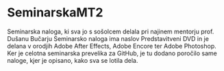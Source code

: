 SeminarskaMT2
=============

Seminarska naloga, ki sva jo s sošolcem delala pri najinem mentorju prof. Dušanu Bučarju
Seminarsko naloga ima naslov Predstavitveni DVD in je delana 
v orodjih Adobe After Effects, Adobe Encore ter Adobe Photoshop.
Ker je celotna seminarska prevelika za GitHub, je tu dodano poročilo same naloge, 
kjer je opisano, kako sva se lotila dela.
